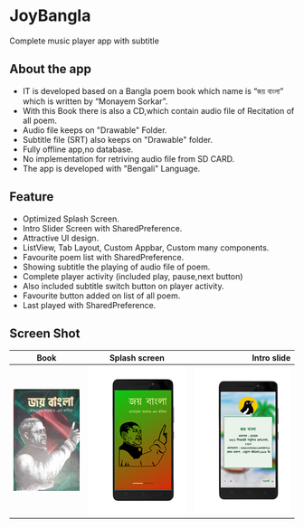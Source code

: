 # JoyBangla
Complete music player app with subtitle

## About the app
* IT is developed based on a Bangla poem book which name is “জয় বাংলা”
which is written by “Monayem Sorkar”.
* With this Book there is also a CD,which contain audio file of Recitation of all poem.
* Audio file keeps on "Drawable" Folder.
* Subtitle file (SRT) also keeps on "Drawable" folder.
* Fully offline app,no database.
* No implementation for retriving audio file from SD CARD.
* The app is developed with "Bengali" Language.


## Feature
* Optimized Splash Screen.
* Intro Slider Screen with SharedPreference.
* Attractive UI design.
* ListView, Tab Layout, Custom Appbar, Custom many components.
* Favourite poem list with SharedPreference.
* Showing subtitle the playing of audio file of poem.
* Complete player activity (included play, pause,next button)
* Also included subtitle switch button on player activity.
* Favourite button added on list of all poem.
* Last played with SharedPreference.

## Screen Shot

[book]: https://github.com/sabuj87/raw/blob/master/JoyBangla%20(Scrn%20sot)/Book.jpg
[splash]: https://github.com/sabuj87/raw/blob/master/JoyBangla%20(Scrn%20sot)/Splash%20Screen.png
[intro]: https://github.com/sabuj87/raw/blob/master/JoyBangla%20(Scrn%20sot)/Intro%20slide.png
[home]: https://github.com/sabuj87/raw/blob/master/JoyBangla%20(Scrn%20sot)/Hone.png

|     Book      |    Splash screen |  Intro slide  |
| ------------- |:-------------: | ------:|
|![alt text][book]  | ![alt text][splash] | ![alt text][intro]  |
